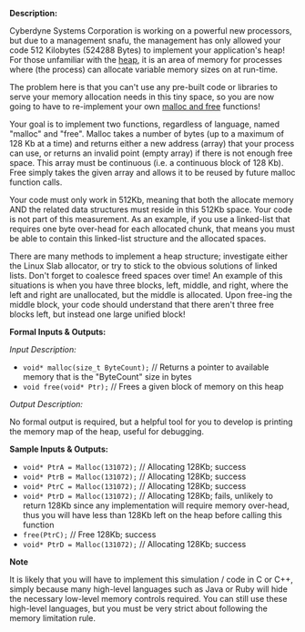 **Description:**

Cyberdyne Systems Corporation is working on a powerful new processors, but due to a management snafu, the management has only allowed your code 512 Kilobytes (524288 Bytes) to implement your application's heap! For those unfamiliar with the [heap](http://en.wikipedia.org/wiki/Dynamic_memory_allocation#Dynamic_memory_allocation), it is an area of memory for processes where (the process) can allocate variable memory sizes on at run-time.

The problem here is that you can't use any pre-built code or libraries to serve your memory allocation needs in this tiny space, so you are now going to have to re-implement your own [malloc and free](http://en.wikipedia.org/wiki/C_dynamic_memory_allocation) functions!

Your goal is to implement two functions, regardless of language, named "malloc" and "free". Malloc takes a number of bytes (up to a maximum of 128 Kb at a time) and returns either a new address (array) that your process can use, or returns an invalid point (empty array) if there is not enough free space. This array must be continuous (i.e. a continuous block of 128 Kb). Free simply takes the given array and allows it to be reused by future malloc function calls.

Your code must only work in 512Kb, meaning that both the allocate memory AND the related data structures must reside in this 512Kb space. Your code is not part of this measurement. As an example, if you use a linked-list that requires one byte over-head for each allocated chunk, that means you must be able to contain this linked-list structure and the allocated spaces.

There are many methods to implement a heap structure; investigate either the Linux Slab allocator, or try to stick to the obvious solutions of linked lists. Don't forget to coalesce freed spaces over time! An example of this situations is when you have three blocks, left, middle, and right, where the left and right are unallocated, but the middle is allocated. Upon free-ing the middle block, your code should understand that there aren't three free blocks left, but instead one large unified block!

**Formal Inputs & Outputs:**

*Input Description:*

* `void* malloc(size_t ByteCount);` // Returns a pointer to available memory that is the "ByteCount" size in bytes
* `void free(void* Ptr);` // Frees a given block of memory on this heap

*Output Description:*

No formal output is required, but a helpful tool for you to develop is printing the memory map of the heap, useful for debugging.

**Sample Inputs & Outputs:**

* `void* PtrA = Malloc(131072);` // Allocating 128Kb; success
* `void* PtrB = Malloc(131072);` // Allocating 128Kb; success
* `void* PtrC = Malloc(131072);` // Allocating 128Kb; success
* `void* PtrD = Malloc(131072);` // Allocating 128Kb; fails, unlikely to return 128Kb since any implementation will require memory over-head, thus you will have less than 128Kb left on the heap before calling this function
* `free(PtrC);` // Free 128Kb; success
* `void* PtrD = Malloc(131072);` // Allocating 128Kb; success

**Note**

It is likely that you will have to implement this simulation / code in C or C++, simply because many high-level languages such as Java or Ruby will hide the necessary low-level memory controls required. You can still use these high-level languages, but you must be very strict about following the memory limitation rule.